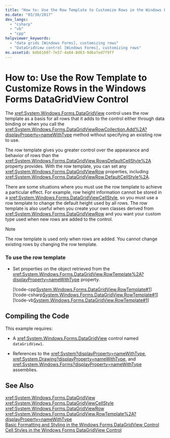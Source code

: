 ```yaml
---
title: "How to: Use the Row Template to Customize Rows in the Windows Forms DataGridView Control"
ms.date: "03/30/2017"
dev_langs: 
  - "csharp"
  - "vb"
  - "cpp"
helpviewer_keywords: 
  - "data grids [Windows Forms], customizing rows"
  - "DataGridView control [Windows Forms], customizing rows"
ms.assetid: 6db61607-7e57-4a84-8d63-9d6a7ed7f9ff
---
```

# How to: Use the Row Template to Customize Rows in the Windows Forms DataGridView Control
The <xref:System.Windows.Forms.DataGridView> control uses the row template as a basis for all rows that it adds to the control either through data binding or when you call the <xref:System.Windows.Forms.DataGridViewRowCollection.Add%2A?displayProperty=nameWithType> method without specifying an existing row to use.  
  
 The row template gives you greater control over the appearance and behavior of rows than the <xref:System.Windows.Forms.DataGridView.RowsDefaultCellStyle%2A> property provides. With the row template, you can set any <xref:System.Windows.Forms.DataGridViewRow> properties, including <xref:System.Windows.Forms.DataGridViewRow.DefaultCellStyle%2A>.  
  
 There are some situations where you must use the row template to achieve a particular effect. For example, row height information cannot be stored in a <xref:System.Windows.Forms.DataGridViewCellStyle>, so you must use a row template to change the default height used by all rows. The row template is also useful when you create your own classes derived from <xref:System.Windows.Forms.DataGridViewRow> and you want your custom type used when new rows are added to the control.  
  
> [!NOTE]
>  The row template is used only when rows are added. You cannot change existing rows by changing the row template.  
  
### To use the row template  
  
-   Set properties on the object retrieved from the <xref:System.Windows.Forms.DataGridView.RowTemplate%2A?displayProperty=nameWithType> property.  
  
     [!code-cpp[System.Windows.Forms.DataGridView.RowTemplate#1](../../../../samples/snippets/cpp/VS_Snippets_Winforms/System.Windows.Forms.DataGridView.RowTemplate/CPP/datagridviewrowtemplate.cpp#1)]
     [!code-csharp[System.Windows.Forms.DataGridView.RowTemplate#1](../../../../samples/snippets/csharp/VS_Snippets_Winforms/System.Windows.Forms.DataGridView.RowTemplate/CS/datagridviewrowtemplate.cs#1)]
     [!code-vb[System.Windows.Forms.DataGridView.RowTemplate#1](../../../../samples/snippets/visualbasic/VS_Snippets_Winforms/System.Windows.Forms.DataGridView.RowTemplate/VB/datagridviewrowtemplate.vb#1)]  
  
## Compiling the Code  
 This example requires:  
  
-   A <xref:System.Windows.Forms.DataGridView> control named `dataGridView1`.  
  
-   References to the <xref:System?displayProperty=nameWithType>, <xref:System.Drawing?displayProperty=nameWithType>, and <xref:System.Windows.Forms?displayProperty=nameWithType> assemblies.  
  
## See Also  
 <xref:System.Windows.Forms.DataGridView>  
 <xref:System.Windows.Forms.DataGridViewCellStyle>  
 <xref:System.Windows.Forms.DataGridViewRow>  
 <xref:System.Windows.Forms.DataGridView.RowTemplate%2A?displayProperty=nameWithType>  
 [Basic Formatting and Styling in the Windows Forms DataGridView Control](../../../../docs/framework/winforms/controls/basic-formatting-and-styling-in-the-windows-forms-datagridview-control.md)  
 [Cell Styles in the Windows Forms DataGridView Control](../../../../docs/framework/winforms/controls/cell-styles-in-the-windows-forms-datagridview-control.md)
